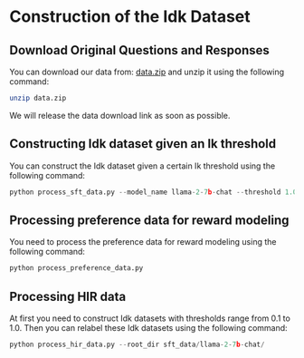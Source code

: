 # Construction of the Idk Dataset
## Download Original Questions and Responses
You can download our data from: [data.zip](https://drive.google.com/file/d/1xN-xtx12eHL-1-pIsS5-vERXrgzfMnw9/view?usp=drive_link) and unzip it using the following command:
```bash
unzip data.zip
```
We will release the data download link as soon as possible.


## Constructing Idk dataset given an Ik threshold
You can construct the Idk dataset given a certain Ik threshold using the following command:
```python
python process_sft_data.py --model_name llama-2-7b-chat --threshold 1.0
```

## Processing preference data for reward modeling
You need to process the preference data for reward modeling using the following command:
```python
python process_preference_data.py
```

## Processing HIR data
At first you need to construct Idk datasets with thresholds range from 0.1 to 1.0. Then you can relabel these Idk datasets using the following command:
```python
python process_hir_data.py --root_dir sft_data/llama-2-7b-chat/
```